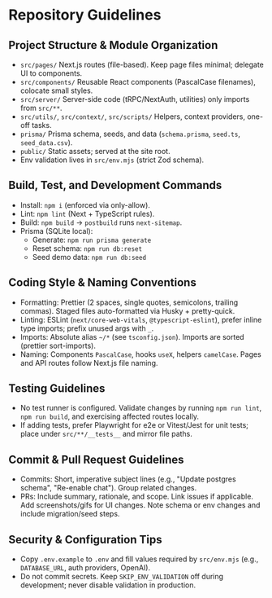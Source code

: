 # Repository Guidelines

## Project Structure & Module Organization

- `src/pages/` Next.js routes (file-based). Keep page files minimal; delegate UI to components.
- `src/components/` Reusable React components (PascalCase filenames), colocate small styles.
- `src/server/` Server-side code (tRPC/NextAuth, utilities) only imports from `src/**`.
- `src/utils/`, `src/context/`, `src/scripts/` Helpers, context providers, one-off tasks.
- `prisma/` Prisma schema, seeds, and data (`schema.prisma`, `seed.ts`, `seed_data.csv`).
- `public/` Static assets; served at the site root.
- Env validation lives in `src/env.mjs` (strict Zod schema).

## Build, Test, and Development Commands

- Install: `npm i` (enforced via only-allow).
- Lint: `npm lint` (Next + TypeScript rules).
- Build: `npm build` → `postbuild` runs `next-sitemap`.
- Prisma (SQLite local):
  - Generate: `npm run prisma generate`
  - Reset schema: `npm run db:reset`
  - Seed demo data: `npm run db:seed`

## Coding Style & Naming Conventions

- Formatting: Prettier (2 spaces, single quotes, semicolons, trailing commas). Staged files auto-formatted via Husky + pretty-quick.
- Linting: ESLint (`next/core-web-vitals`, `@typescript-eslint`), prefer inline type imports; prefix unused args with `_`.
- Imports: Absolute alias `~/*` (see `tsconfig.json`). Imports are sorted (prettier sort-imports).
- Naming: Components `PascalCase`, hooks `useX`, helpers `camelCase`. Pages and API routes follow Next.js file naming.

## Testing Guidelines

- No test runner is configured. Validate changes by running `npm run lint`, `npm run build`, and exercising affected routes locally.
- If adding tests, prefer Playwright for e2e or Vitest/Jest for unit tests; place under `src/**/__tests__` and mirror file paths.

## Commit & Pull Request Guidelines

- Commits: Short, imperative subject lines (e.g., "Update postgres schema", "Re-enable chat"). Group related changes.
- PRs: Include summary, rationale, and scope. Link issues if applicable. Add screenshots/gifs for UI changes. Note schema or env changes and include migration/seed steps.

## Security & Configuration Tips

- Copy `.env.example` to `.env` and fill values required by `src/env.mjs` (e.g., `DATABASE_URL`, auth providers, OpenAI).
- Do not commit secrets. Keep `SKIP_ENV_VALIDATION` off during development; never disable validation in production.
